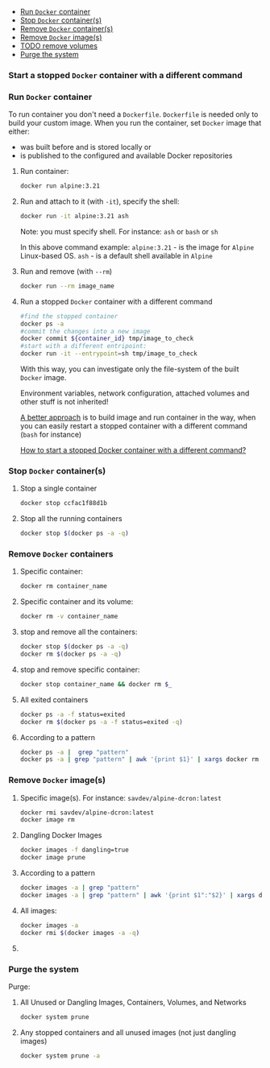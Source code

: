 - [Run `Docker` container](#run-docker-container)
- [Stop `Docker` container(s)](#stop-docker-containers)
- [Remove `Docker` container(s)](#remove-docker-containers)
- [Remove `Docker` image(s)](#remove-docker-images)
- [TODO remove volumes]()
- [Purge the system](#purge-the-system)

### Start a stopped `Docker` container with a different command




### Run `Docker` container

To run container you don't need a `Dockerfile`.
`Dockerfile` is needed only to build your custom image. 
When you run the container, set `Docker` image that either:
- was built before and is stored locally or
- is published to the configured and available Docker repositories

1. Run container:
    ```bash
    docker run alpine:3.21
    ```
2. Run and attach to it (with `-it`), specify the shell:
    ```bash
    docker run -it alpine:3.21 ash
    ```
   Note: you must specify shell. For instance: `ash` or `bash` or `sh`
   
   In this above command example:
   `alpine:3.21` - is the image for `Alpine` Linux-based OS.
   `ash` - is a default shell available in `Alpine`
3. Run and remove (with `--rm`)
    ```bash
    docker run --rm image_name
    ```
4. Run a stopped `Docker` container with a different command
   ```bash
   #find the stopped container
   docker ps -a
   #commit the changes into a new image
   docker commit ${container_id} tmp/image_to_check
   #start with a different entripoint:
   docker run -it --entrypoint=sh tmp/image_to_check
   ```
   With this way, you can investigate only the file-system of the built `Docker` image.

   Environment variables, network configuration, attached volumes and other stuff is not inherited!

   [A better approach](../flexible_entrypoint/FLEXIBLE.ENTRYPOINT.README.md#build-image-to-be-able-to-start-a-container-with-different-commands)
   is to build image and run container in the way,
   when you can easily restart a stopped container with a different command (`bash` for instance)

   [How to start a stopped Docker container with a different command?](https://stackoverflow.com/questions/32353055/how-to-start-a-stopped-docker-container-with-a-different-command)

### Stop `Docker` container(s)

1. Stop a single container
    ```bash
    docker stop ccfac1f88d1b
    ```
2. Stop all the running containers
    ```bash
    docker stop $(docker ps -a -q)
    ```

### Remove `Docker` containers

1. Specific container:
    ```bash
    docker rm container_name
    ```
2. Specific container and its volume:
    ```bash
    docker rm -v container_name
    ```
3. stop and remove all the containers:
    ```bash
    docker stop $(docker ps -a -q)
    docker rm $(docker ps -a -q)
    ```
4. stop and remove specific container:
    ```bash
    docker stop container_name && docker rm $_
    ```
5. All exited containers
    ```bash
    docker ps -a -f status=exited
    docker rm $(docker ps -a -f status=exited -q)
    ```
6. According to a pattern
    ```bash
    docker ps -a |  grep "pattern"
    docker ps -a | grep "pattern" | awk '{print $1}' | xargs docker rm
    ```

### Remove `Docker` image(s)

1. Specific image(s). For instance: `savdev/alpine-dcron:latest` 
    ```bash
    docker rmi savdev/alpine-dcron:latest
    docker image rm 
    ```
2. Dangling Docker Images
    ```bash
    docker images -f dangling=true
    docker image prune
    ```
3. According to a pattern
    ```bash
    docker images -a | grep "pattern"
    docker images -a | grep "pattern" | awk '{print $1":"$2}' | xargs docker rmi
    ```
4. All images:
    ```bash
    docker images -a
    docker rmi $(docker images -a -q)
    ```   
5. 

### Purge the system

Purge:
1. All Unused or Dangling Images, Containers, Volumes, and Networks
    ```bash
    docker system prune
    ```
2. Any stopped containers and all unused images (not just dangling images)
    ```bash
    docker system prune -a
    ```
